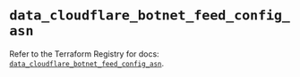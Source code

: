 # `data_cloudflare_botnet_feed_config_asn`

Refer to the Terraform Registry for docs: [`data_cloudflare_botnet_feed_config_asn`](https://registry.terraform.io/providers/cloudflare/cloudflare/5.10.0/docs/data-sources/botnet_feed_config_asn).
